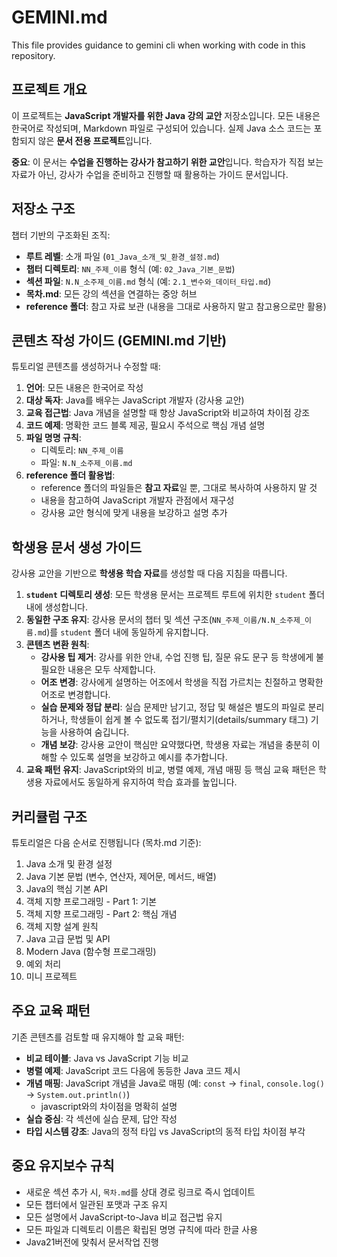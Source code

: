 # GEMINI.md

This file provides guidance to gemini cli when working with code in this repository.

## 프로젝트 개요

이 프로젝트는 **JavaScript 개발자를 위한 Java 강의 교안** 저장소입니다. 모든 내용은 한국어로 작성되며, Markdown 파일로 구성되어 있습니다. 실제 Java 소스 코드는 포함되지 않은 **문서 전용 프로젝트**입니다.

**중요**: 이 문서는 **수업을 진행하는 강사가 참고하기 위한 교안**입니다. 학습자가 직접 보는 자료가 아닌, 강사가 수업을 준비하고 진행할 때 활용하는 가이드 문서입니다.

## 저장소 구조

챕터 기반의 구조화된 조직:

- **루트 레벨**: 소개 파일 (`01_Java_소개_및_환경_설정.md`)
- **챕터 디렉토리**: `NN_주제_이름` 형식 (예: `02_Java_기본_문법`)
- **섹션 파일**: `N.N_소주제_이름.md` 형식 (예: `2.1_변수와_데이터_타입.md`)
- **목차.md**: 모든 강의 섹션을 연결하는 중앙 허브
- **reference 폴더**: 참고 자료 보관 (내용을 그대로 사용하지 말고 참고용으로만 활용)

## 콘텐츠 작성 가이드 (GEMINI.md 기반)

튜토리얼 콘텐츠를 생성하거나 수정할 때:

1. **언어**: 모든 내용은 한국어로 작성
2. **대상 독자**: Java를 배우는 JavaScript 개발자 (강사용 교안)
3. **교육 접근법**: Java 개념을 설명할 때 항상 JavaScript와 비교하여 차이점 강조
4. **코드 예제**: 명확한 코드 블록 제공, 필요시 주석으로 핵심 개념 설명
5. **파일 명명 규칙**:
   - 디렉토리: `NN_주제_이름`
   - 파일: `N.N_소주제_이름.md`
6. **reference 폴더 활용법**:
   - reference 폴더의 파일들은 **참고 자료**일 뿐, 그대로 복사하여 사용하지 말 것
   - 내용을 참고하여 JavaScript 개발자 관점에서 재구성
   - 강사용 교안 형식에 맞게 내용을 보강하고 설명 추가

## 학생용 문서 생성 가이드

강사용 교안을 기반으로 **학생용 학습 자료**를 생성할 때 다음 지침을 따릅니다.

1.  **`student` 디렉토리 생성**: 모든 학생용 문서는 프로젝트 루트에 위치한 `student` 폴더 내에 생성합니다.
2.  **동일한 구조 유지**: 강사용 문서의 챕터 및 섹션 구조(`NN_주제_이름/N.N_소주제_이름.md`)를 `student` 폴더 내에 동일하게 유지합니다.
3.  **콘텐츠 변환 원칙**:
    *   **강사용 팁 제거**: 강사를 위한 안내, 수업 진행 팁, 질문 유도 문구 등 학생에게 불필요한 내용은 모두 삭제합니다.
    *   **어조 변경**: 강사에게 설명하는 어조에서 학생을 직접 가르치는 친절하고 명확한 어조로 변경합니다.
    *   **실습 문제와 정답 분리**: 실습 문제만 남기고, 정답 및 해설은 별도의 파일로 분리하거나, 학생들이 쉽게 볼 수 없도록 접기/펼치기(details/summary 태그) 기능을 사용하여 숨깁니다.
    *   **개념 보강**: 강사용 교안이 핵심만 요약했다면, 학생용 자료는 개념을 충분히 이해할 수 있도록 설명을 보강하고 예시를 추가합니다.
4.  **교육 패턴 유지**: JavaScript와의 비교, 병렬 예제, 개념 매핑 등 핵심 교육 패턴은 학생용 자료에서도 동일하게 유지하여 학습 효과를 높입니다.

## 커리큘럼 구조

튜토리얼은 다음 순서로 진행됩니다 (목차.md 기준):

1. Java 소개 및 환경 설정
2. Java 기본 문법 (변수, 연산자, 제어문, 메서드, 배열)
3. Java의 핵심 기본 API
4. 객체 지향 프로그래밍 - Part 1: 기본
5. 객체 지향 프로그래밍 - Part 2: 핵심 개념
6. 객체 지향 설계 원칙
7. Java 고급 문법 및 API
8. Modern Java (함수형 프로그래밍)
9. 예외 처리
10. 미니 프로젝트

## 주요 교육 패턴

기존 콘텐츠를 검토할 때 유지해야 할 교육 패턴:

- **비교 테이블**: Java vs JavaScript 기능 비교
- **병렬 예제**: JavaScript 코드 다음에 동등한 Java 코드 제시
- **개념 매핑**: JavaScript 개념을 Java로 매핑 (예: `const` → `final`, `console.log()` → `System.out.println()`)
   - javascript와의 차이점을 명확히 설명
- **실습 중심**: 각 섹션에 실습 문제, 답안 작성
- **타입 시스템 강조**: Java의 정적 타입 vs JavaScript의 동적 타입 차이점 부각

## 중요 유지보수 규칙

- 새로운 섹션 추가 시, `목차.md`를 상대 경로 링크로 즉시 업데이트
- 모든 챕터에서 일관된 포맷과 구조 유지
- 모든 설명에서 JavaScript-to-Java 비교 접근법 유지
- 모든 파일과 디렉토리 이름은 확립된 명명 규칙에 따라 한글 사용
- Java21버전에 맞춰서 문서작업 진행